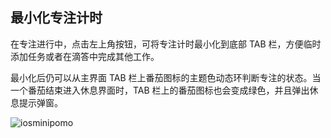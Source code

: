 ## 最小化专注计时

在专注进行中，点击左上角按钮，可将专注计时最小化到底部 TAB 栏，方便临时添加任务或者在滴答中完成其他工作。

最小化后仍可以从主界面 TAB 栏上番茄图标的主题色动态环判断专注的状态。当一个番茄结束进入休息界面时，TAB 栏上的番茄图标也会变成绿色，并且弹出休息提示弹窗。

![iosminipomo](../images/ios/pomo/minimizepomo.jpg)
